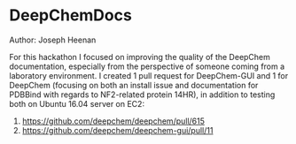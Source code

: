 # DeepChemDocs
Author: Joseph Heenan

For this hackathon I focused on improving the quality of the DeepChem documentation, especially from the perspective of someone coming from a laboratory environment. I created 1 pull request for DeepChem-GUI and 1 for DeepChem (focusing on both an install issue and documentation for PDBBind with regards to NF2-related protein 14HR), in addition to testing both on Ubuntu 16.04 server on EC2:

1. https://github.com/deepchem/deepchem/pull/615
1. https://github.com/deepchem/deepchem-gui/pull/11
